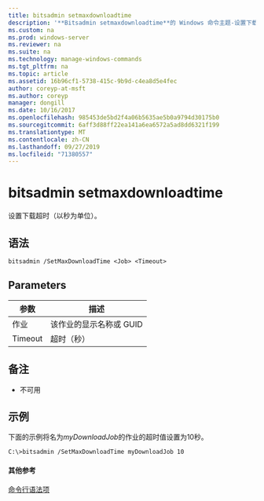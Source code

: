 ```yaml
---
title: bitsadmin setmaxdownloadtime
description: '**Bitsadmin setmaxdownloadtime**的 Windows 命令主题-设置下载超时（以秒为单位）。'
ms.custom: na
ms.prod: windows-server
ms.reviewer: na
ms.suite: na
ms.technology: manage-windows-commands
ms.tgt_pltfrm: na
ms.topic: article
ms.assetid: 16b96cf1-5738-415c-9b9d-c4ea8d5e4fec
author: coreyp-at-msft
ms.author: coreyp
manager: dongill
ms.date: 10/16/2017
ms.openlocfilehash: 985453de5bd2f4a06b5635ae5b0a9794d30175b0
ms.sourcegitcommit: 6aff3d88ff22ea141a6ea6572a5ad8dd6321f199
ms.translationtype: MT
ms.contentlocale: zh-CN
ms.lasthandoff: 09/27/2019
ms.locfileid: "71380557"
---
```

# <a name="bitsadmin-setmaxdownloadtime"></a>bitsadmin setmaxdownloadtime



设置下载超时（以秒为单位）。

## <a name="syntax"></a>语法

```
bitsadmin /SetMaxDownloadTime <Job> <Timeout>
```

## <a name="parameters"></a>Parameters

|参数|描述|
|---------|-----------|
|作业|该作业的显示名称或 GUID|
|Timeout|超时（秒）|

## <a name="remarks"></a>备注

-   不可用

## <a name="BKMK_examples"></a>示例

下面的示例将名为*myDownloadJob*的作业的超时值设置为10秒。
```
C:\>bitsadmin /SetMaxDownloadTime myDownloadJob 10
```

#### <a name="additional-references"></a>其他参考

[命令行语法项](command-line-syntax-key.md)